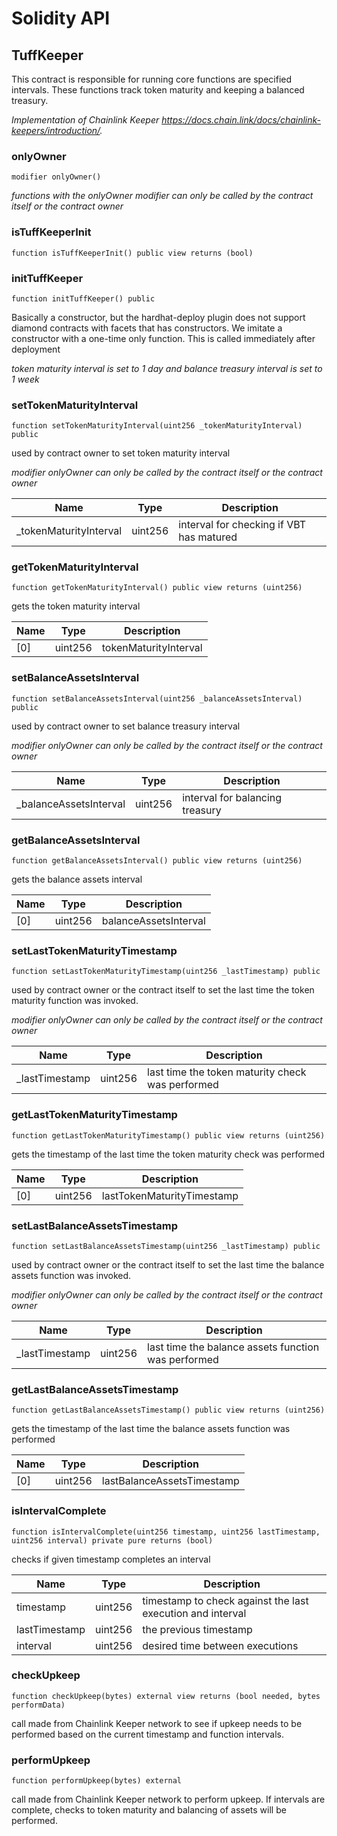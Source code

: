 # Solidity API

## TuffKeeper


This contract is responsible for running core functions are specified intervals. These functions track token
maturity and keeping a balanced treasury.

_Implementation of Chainlink Keeper  https://docs.chain.link/docs/chainlink-keepers/introduction/._




### onlyOwner

```solidity
modifier onlyOwner()
```



_functions with the onlyOwner modifier can only be called by the contract itself or the contract owner_




### isTuffKeeperInit

```solidity
function isTuffKeeperInit() public view returns (bool)
```







### initTuffKeeper

```solidity
function initTuffKeeper() public
```

Basically a constructor, but the hardhat-deploy plugin does not support diamond contracts with facets that has
constructors. We imitate a constructor with a one-time only function. This is called immediately after deployment

_token maturity interval is set to 1 day and balance treasury interval is set to 1 week_




### setTokenMaturityInterval

```solidity
function setTokenMaturityInterval(uint256 _tokenMaturityInterval) public
```

used by contract owner to set token maturity interval

_modifier onlyOwner can only be called by the contract itself or the contract owner_

| Name | Type | Description |
| ---- | ---- | ----------- |
| _tokenMaturityInterval | uint256 | interval for checking if VBT has matured |



### getTokenMaturityInterval

```solidity
function getTokenMaturityInterval() public view returns (uint256)
```

gets the token maturity interval



| Name | Type | Description |
| ---- | ---- | ----------- |
| [0] | uint256 | tokenMaturityInterval |


### setBalanceAssetsInterval

```solidity
function setBalanceAssetsInterval(uint256 _balanceAssetsInterval) public
```

used by contract owner to set balance treasury interval

_modifier onlyOwner can only be called by the contract itself or the contract owner_

| Name | Type | Description |
| ---- | ---- | ----------- |
| _balanceAssetsInterval | uint256 | interval for balancing treasury |



### getBalanceAssetsInterval

```solidity
function getBalanceAssetsInterval() public view returns (uint256)
```

gets the balance assets interval



| Name | Type | Description |
| ---- | ---- | ----------- |
| [0] | uint256 | balanceAssetsInterval |


### setLastTokenMaturityTimestamp

```solidity
function setLastTokenMaturityTimestamp(uint256 _lastTimestamp) public
```

used by contract owner or the contract itself to set the last time the token maturity function was invoked.

_modifier onlyOwner can only be called by the contract itself or the contract owner_

| Name | Type | Description |
| ---- | ---- | ----------- |
| _lastTimestamp | uint256 | last time the token maturity check was performed |



### getLastTokenMaturityTimestamp

```solidity
function getLastTokenMaturityTimestamp() public view returns (uint256)
```

gets the timestamp of the last time the token maturity check was performed



| Name | Type | Description |
| ---- | ---- | ----------- |
| [0] | uint256 | lastTokenMaturityTimestamp |


### setLastBalanceAssetsTimestamp

```solidity
function setLastBalanceAssetsTimestamp(uint256 _lastTimestamp) public
```

used by contract owner or the contract itself to set the last time the balance assets function was invoked.

_modifier onlyOwner can only be called by the contract itself or the contract owner_

| Name | Type | Description |
| ---- | ---- | ----------- |
| _lastTimestamp | uint256 | last time the balance assets function was performed |



### getLastBalanceAssetsTimestamp

```solidity
function getLastBalanceAssetsTimestamp() public view returns (uint256)
```

gets the timestamp of the last time the balance assets function was performed



| Name | Type | Description |
| ---- | ---- | ----------- |
| [0] | uint256 | lastBalanceAssetsTimestamp |


### isIntervalComplete

```solidity
function isIntervalComplete(uint256 timestamp, uint256 lastTimestamp, uint256 interval) private pure returns (bool)
```

checks if given timestamp completes an interval


| Name | Type | Description |
| ---- | ---- | ----------- |
| timestamp | uint256 | timestamp to check against the last execution and interval |
| lastTimestamp | uint256 | the previous timestamp |
| interval | uint256 | desired time between executions |



### checkUpkeep

```solidity
function checkUpkeep(bytes) external view returns (bool needed, bytes performData)
```

call made from Chainlink Keeper network to see if upkeep needs to be performed based on the current
timestamp and function intervals.





### performUpkeep

```solidity
function performUpkeep(bytes) external
```

call made from Chainlink Keeper network to perform upkeep. If intervals are complete, checks to token
maturity and balancing of assets will be performed.






